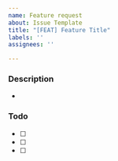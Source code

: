 ```yaml
---
name: Feature request
about: Issue Template
title: "[FEAT] Feature Title"
labels: ''
assignees: ''

---
```


### Description

- 

### Todo

- [ ] 
- [ ] 
- [ ]
